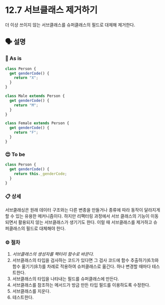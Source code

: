 # 12.7 서브클래스 제거하기

더 이상 쓰이지 않는 서브클래스를 슈퍼클래스의 필드로 대체해 제거한다.

## 🗣 설명

### 🧐 As is

```js
class Person {
  get genderCode() {
    return "X";
  }
}

class Male extends Person {
  get genderCode() {
    return "M";
  }
}

class Female extends Person {
  get genderCode() {
    return "F";
  }
}
```

### 😍 To be

```js
class Person {
  get genderCode() {
    return this._genderCode;
  }
}
```

### 📋 상세

서브클래싱은 원래 데이터 구조와는 다른 변종을 만들거나 종류에 따라 동작이 달라지게 할 수 있는 유용한 메커니즘이다. 하지만 리팩터링 과정에서 서브 클래스의 기능이 이동되면서 활용되지 않는 서브클래스가 생기기도 한다. 이럴 때 서브클래스를 제거하고 슈퍼클래스의 필드로 대체해야 한다.

### ⚙️ 절차

1. _서브클래스의 생성자를 팩터리 함수로 바꾼다._
2. 서브클래스의 타입을 검사하는 코드가 있다면 그 검사 코드에 함수 추출하기(6.1)와 함수 옮기기(8.1)를 차례로 적용하여 슈퍼클래스로 옮긴다. 하나 변경할 때마다 테스트한다.
3. 서브클래스의 타입을 나타내는 필드를 슈퍼클래스에 만든다.
4. 서브클래스를 참조하는 메서드가 방금 만든 타입 필드를 이용하도록 수정한다.
5. 서브클래스를 지운다.
6. 테스트한다.
